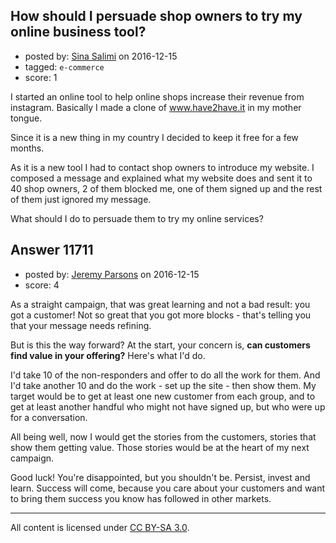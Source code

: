 ## How should I persuade shop owners to try my online business tool?

- posted by: [Sina Salimi](https://stackexchange.com/users/9856661/sina-salimi) on 2016-12-15
- tagged: `e-commerce`
- score: 1

I started an online tool to help online shops increase their revenue from instagram. Basically I made a clone of www.have2have.it in my mother tongue. 

Since it is a new thing in my country I decided to keep it free for a few months.

As it is a new tool I had to contact shop owners to introduce my website. I composed a message and explained what my website does and sent it to 40 shop owners, 2 of them blocked me, one of them signed up and the rest of them just ignored my message.

What should I do to persuade them to try my online services?


## Answer 11711

- posted by: [Jeremy Parsons](https://stackexchange.com/users/497810/jeremy-parsons) on 2016-12-15
- score: 4

As a straight campaign, that was great learning and not a bad result: you got a customer! Not so great that you got more blocks - that's telling you that your message needs refining.

But is this the way forward? At the start, your concern is, **can customers find value in your offering?** Here's what I'd do.

I'd take 10 of the non-responders and offer to do all the work for them. And I'd take another 10 and do the work - set up the site - then show them. My target would be to get at least one new customer from each group, and to get at least another handful who might not have signed up, but who were up for a conversation.

All being well, now I would get the stories from the customers, stories that show them getting value. Those stories would be at the heart of my next campaign.

Good luck! You're disappointed, but you shouldn't be. Persist, invest and learn. Success will come, because you care about your customers and want to bring them success you know has followed in other markets.



---

All content is licensed under [CC BY-SA 3.0](https://creativecommons.org/licenses/by-sa/3.0/).
